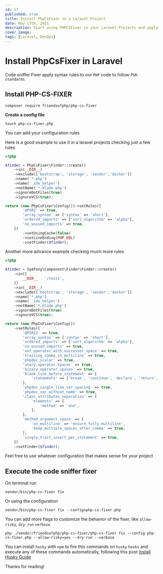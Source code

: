 ```yaml
---
id: 17
published: true
title: Install PhpCsFixer in a Laravel Project
date: May 17th, 2021
description: Start using PHPCSFixer in your Laravel Projects and apply custom configurations
cover_image:
tags: [Laravel, DevOps]
---
```


# Install PhpCsFixer in Laravel

Code sniffer Fixer apply syntax rules to our `PHP` code to follow `PSR-standards`

## Install PHP-CS-FIXER

```shell
composer require friendsofphp/php-cs-fixer
```

**Create a config file**

```shell
touch php-cs-fixer.php
```

You can add your configuration rules

Here is a good example to use it in a laravel projects checking just a few rules

```php
<?php

$finder = PhpCsFixer\Finder::create()
    ->in(__DIR__)
    ->exclude(['bootstrap', 'storage', 'vendor','docker'])
    ->name('*.php')
    ->name('_ide_helper')
    ->notName('*.blade.php')
    ->ignoreDotFiles(true)
    ->ignoreVCS(true);

return (new PhpCsFixer\Config())->setRules([
        '@PSR2' => true,
        'array_syntax' => ['syntax' => 'short'],
        'ordered_imports' => ['sort_algorithm' => 'alpha'],
        'no_unused_imports' => true,
    ])
        ->setUsingCache(false)
        ->setLineEnding(PHP_EOL)
        ->setFinder($finder);
```

Another more advance example checking much more rules

```php
<?php

$finder = Symfony\Component\Finder\Finder::create()
    ->in([
        __DIR__ . '/tests',
    ])
    ->in(__DIR__)
    ->exclude(['bootstrap', 'storage', 'vendor','docker'])
    ->name('*.php')
    ->name('_ide_helper')
    ->notName('*.blade.php')
    ->ignoreDotFiles(true)
    ->ignoreVCS(true);

return (new PhpCsFixer\Config())
    ->setRules([
        '@PSR12' => true,
        'array_syntax' => ['syntax' => 'short'],
        'ordered_imports' => ['sort_algorithm' => 'alpha'],
        'no_unused_imports' => true,
        'not_operator_with_successor_space' => true,
        'trailing_comma_in_multiline' => true,
        'phpdoc_scalar' => true,
        'unary_operator_spaces' => true,
        'binary_operator_spaces' => true,
        'blank_line_before_statement' => [
            'statements' => ['break', 'continue', 'declare', 'return', 'throw', 'try'],
        ],
        'phpdoc_single_line_var_spacing' => true,
        'phpdoc_var_without_name' => true,
        'class_attributes_separation' => [
            'elements' => [
                'method' => 'one',
            ],
        ],
        'method_argument_space' => [
            'on_multiline' => 'ensure_fully_multiline',
            'keep_multiple_spaces_after_comma' => true,
        ],
        'single_trait_insert_per_statement' => true,
    ])
    ->setFinder($finder);
```

Feel free to use whatever configuration that makes sense for your project

## Execute the code sniffer fixer

On terminal run

```shell
vendor/bin/php-cs-fixer fix
```

Or using the configuration

```shell
vendor/bin/php-cs-fixer fix --config=php-cs-fixer.php
```

You can add more flags to customize the behavior of the fixer, like `allow-risky`, `dry-run` `verbose`

```shell
php ./vendor/friendsofphp/php-cs-fixer/php-cs-fixer fix --config php-cs-fixer.php --allow-risky=yes --dry-run --verbose
```

You can install `husky` with `npm` to fire this commands 
on `husky` `hooks` and execute any of these commands automatically, following this post [Install Husky Guide](/blog/22-run-tests-locally-before-pushing-code-in-laravel) 

Thanks for reading!